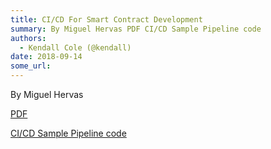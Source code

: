 ```yaml
---
title: CI/CD For Smart Contract Development
summary: By Miguel Hervas PDF CI/CD Sample Pipeline code
authors:
  - Kendall Cole (@kendall)
date: 2018-09-14
some_url: 
---
```


By Miguel Hervas 

[PDF](https://github.com/ethberlin-hackathon/Talks-presentations/blob/master/resources/cicd-smartcontract-development/CiForSmartContractDevelopmentOnEthereum.pdf)

[CI/CD Sample Pipeline code](https://gitlab.com/mikiquantum/simple-dapp-calculator)